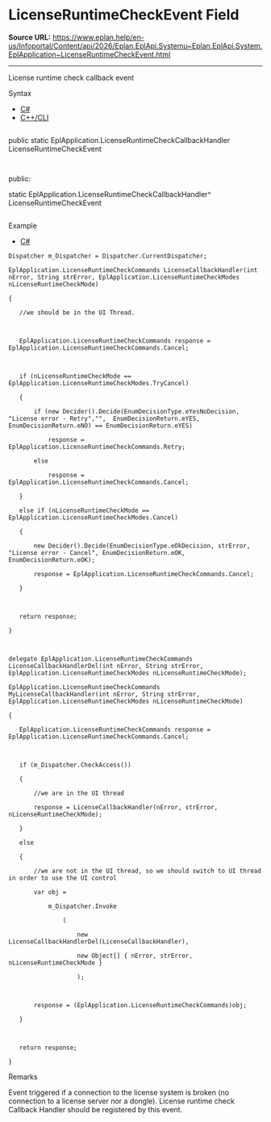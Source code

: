 # LicenseRuntimeCheckEvent Field

**Source URL:** https://www.eplan.help/en-us/Infoportal/Content/api/2026/Eplan.EplApi.Systemu~Eplan.EplApi.System.EplApplication~LicenseRuntimeCheckEvent.html

---

License runtime check callback event

Syntax

- [C#](#i-syntax-CS)
- [C++/CLI](#i-syntax-CPP2005)

```
```
public static EplApplication.LicenseRuntimeCheckCallbackHandler LicenseRuntimeCheckEvent
```
```

```
```
public:

static EplApplication.LicenseRuntimeCheckCallbackHandler^ LicenseRuntimeCheckEvent
```
```

Example

- [C#](#i-tab-content-abddb0d3-52ea-4ba7-91b0-57e0d54c9cb6)

```
Dispatcher m_Dispatcher = Dispatcher.CurrentDispatcher;       

EplApplication.LicenseRuntimeCheckCommands LicenseCallbackHandler(int nError, String strError, EplApplication.LicenseRuntimeCheckModes nLicenseRuntimeCheckMode)

{

   //we should be in the UI Thread.



   EplApplication.LicenseRuntimeCheckCommands response = EplApplication.LicenseRuntimeCheckCommands.Cancel;



   if (nLicenseRuntimeCheckMode == EplApplication.LicenseRuntimeCheckModes.TryCancel)

   {

       if (new Decider().Decide(EnumDecisionType.eYesNoDecision, "License error - Retry","",  EnumDecisionReturn.eYES, EnumDecisionReturn.eNO) == EnumDecisionReturn.eYES)

           response = EplApplication.LicenseRuntimeCheckCommands.Retry;

       else

           response = EplApplication.LicenseRuntimeCheckCommands.Cancel;

   }

   else if (nLicenseRuntimeCheckMode == EplApplication.LicenseRuntimeCheckModes.Cancel)

   {

       new Decider().Decide(EnumDecisionType.eOkDecision, strError, "License error - Cancel", EnumDecisionReturn.eOK, EnumDecisionReturn.eOK);

       response = EplApplication.LicenseRuntimeCheckCommands.Cancel;

   }



   return response;

}



delegate EplApplication.LicenseRuntimeCheckCommands LicenseCallbackHandlerDel(int nError, String strError, EplApplication.LicenseRuntimeCheckModes nLicenseRuntimeCheckMode);

EplApplication.LicenseRuntimeCheckCommands MyLicenseCallbackHandler(int nError, String strError, EplApplication.LicenseRuntimeCheckModes nLicenseRuntimeCheckMode)

{

   EplApplication.LicenseRuntimeCheckCommands response = EplApplication.LicenseRuntimeCheckCommands.Cancel;

  

   if (m_Dispatcher.CheckAccess())

   {

       //we are in the UI thread

       response = LicenseCallbackHandler(nError, strError, nLicenseRuntimeCheckMode);

   }

   else

   {

       //we are not in the UI thread, so we should switch to UI thread in order to use the UI control

       var obj = 

           m_Dispatcher.Invoke

               (                           

                   new LicenseCallbackHandlerDel(LicenseCallbackHandler),

                   new Object[] { nError, strError, nLicenseRuntimeCheckMode }

                   );



       response = (EplApplication.LicenseRuntimeCheckCommands)obj;

   }

  

   return response;

}
```

Remarks

Event triggered if a connection to the license system is broken (no connection to a license server nor a dongle). License runtime check Callback Handler should be registered by this event.
